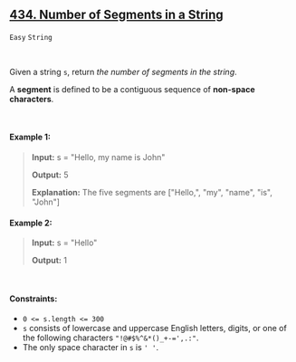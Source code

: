 ## [434. Number of Segments in a String](https://leetcode.com/problems/number-of-segments-in-a-string/)

<code>Easy</code> <code>String</code>

<br>

Given a string <code>s</code>, return *the number of segments in the string*.

A __segment__ is defined to be a contiguous sequence of __non-space characters__.

<br>

#### Example 1:

> __Input:__ s = "Hello, my name is John"
>
> __Output:__ 5
>
> __Explanation:__ The five segments are ["Hello,", "my", "name", "is", "John"]

#### Example 2:

> __Input:__ s = "Hello"
>
> __Output:__ 1

<br>

#### Constraints:

- <code>0 <= s.length <= 300</code>
- <code>s</code> consists of lowercase and uppercase English letters, digits, or one of the following characters <code>"!@#$%^&*()_+-=',.:"</code>.
- The only space character in <code>s</code> is <code>' '</code>.